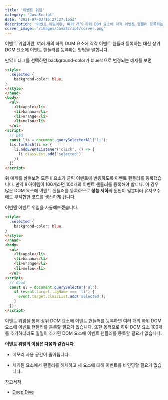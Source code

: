 ```yaml
---
title: '이벤트 위임'
category: 'JavaScript'
date: '2021-07-03T16:27:27.155Z'
description: '이벤트 위임이란, 여러 개의 하위 DOM 요소에 각각 이벤트 핸들러 등록하는 대신 상위 DOM 요소에 이벤트 핸들러를 등록하는 방법을 말합니다.'
corver_image: '/images/JavaScript/corver.png'
---
```


이벤트 위임이란, 여러 개의 하위 DOM 요소에 각각 이벤트 핸들러 등록하는 대신 상위 DOM 요소에 이벤트 핸들러를 등록하는 방법을 말합니다.

만약 li 태그를 선택하면 background-color가 blue색으로 변경되는 예제를 보면

```html
<style>
  .selected {
    backgrond-color: blue;
}
</style>
</head>
<body>
  <ul>
    <li>apple</li>
    <li>banana</li>
    <li>orange</li>
    <li>melon</li>
  </ul>
<script>
  // Bad
  const lis = document.querySelectorAll('li');
  lis.forEach(li => {
    li.addEventListener('click', () => {
      li.classList.add('selected')
    })
  })
</script>
```

위 예제를 살펴보면 모든 li 요소가 클릭 이벤트에 반응하도록 이벤트 핸들러를 등록했습니다. 만약 li 아이템이 100개라면 100개의 이벤트 핸들러를 등록해야 합니다. 이 경우 많은 DOM 요소에 이벤트 핸들러를 등록하므로 **성능 저하**의 원인이 될뿐더러 유지보수에도 부적합한 코드를 생산하게 됩니다.

이번엔 이벤트 위임을 사용해보겠습니다.

```html
<style>
  .selected {
    backgrond-color: blue;
}
</style>
</head>
<body>
  <ul>
    <li>apple</li>
    <li>banana</li>
    <li>orange</li>
    <li>melon</li>
  </ul>
<script>
  // Good
  const ul = document.querySelector('ul');
    if (event.target.tagName === 'li') {
      event.target.classList.add('selected');
    }
  });
</script>
```

이벤트 위임을 통해 상위 DOM 요소에 이벤트 핸들러를 등록하면 여러 개의 하위 DOM 요소에 이벤트 핸들러를 등록할 필요가 없습니다. 또한 동적으로 하위 DOM 요소 100개를 추가하더라도 일일이 추가된 DOM 요소에 이벤트 핸들러를 등록할 필요가 없습니다.

**이벤트 위임의 이점은 다음과 같습니다**.

- 메모리 사용 공간이 줄어듭니다.

- 제거된 요소에서 핸들러를 해제하고 새 요소에 대해 이벤트를 바인딩할 필요가 없습니다.

참고서적

- [Deep Dive](https://book.naver.com/bookdb/book_detail.nhn?bid=16710547)
